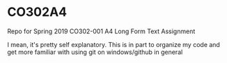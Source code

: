 # CO302A4
Repo for Spring 2019 CO302-001 A4 Long Form Text Assignment

I mean, it's pretty self explanatory. This is in part to organize my code and get more familiar with using git on windows/github in general
